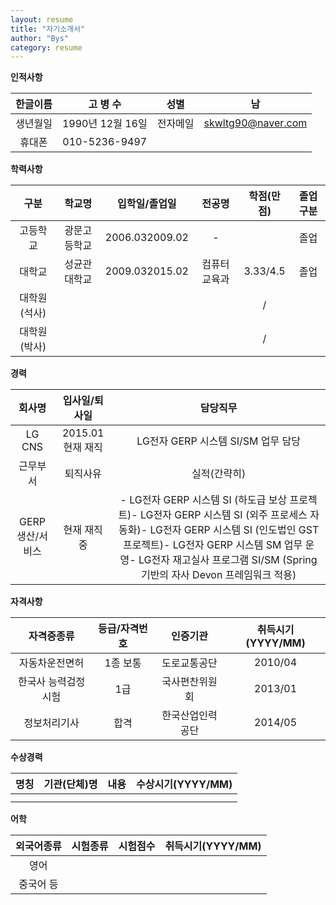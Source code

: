 ```yaml
---
layout: resume
title: "자기소개서"
author: "Bys"
category: resume
---
```


**인적사항**

|한글이름|고 병 수|성별|남|
| :-: | :-: | :-: | :-: |
|생년월일|1990년 12월 16일|전자메일|skwltg90@naver.com|
|휴대폰|010-5236-9497|


**학력사항**

|구분|학교명|입학일/졸업일|전공명|학점(만점)|졸업구분|
| :-: | :-: | :-: | :-: | :-: | :-: |
|고등학교|광문고등학교|2006.032009.02|-||졸업|
|대학교|성균관대학교|2009.032015.02|컴퓨터교육과|3.33/4.5|졸업|
|대학원(석사)||||/||
|대학원(박사)||||/||


**경력**

|회사명|입사일/퇴사일|담당직무|
| :-: | :-: | :-: |
|LG CNS|2015.01현재 재직|LG전자 GERP 시스템 SI/SM 업무 담당|
|근무부서|퇴직사유|실적(간략히)|
|GERP생산/서비스|현재 재직 중|- LG전자 GERP 시스템 SI (하도급 보상 프로젝트)- LG전자 GERP 시스템 SI (외주 프로세스 자동화)- LG전자 GERP 시스템 SI (인도법인 GST 프로젝트)- LG전자 GERP 시스템 SM 업무 운영- LG전자 재고실사 프로그램 SI/SM (Spring 기반의 자사 Devon 프레임워크 적용)|


**자격사항**

|자격증종류|등급/자격번호|인증기관|취득시기(YYYY/MM)|
| :-: | :-: | :-: | :-: |
|자동차운전면허|1종 보통|도로교통공단|2010/04|
|한국사 능력검정시험|1급|국사편찬위원회|2013/01|
|정보처리기사|합격|한국산업인력공단|2014/05|


**수상경력**

|명칭|기관(단체)명|내용|수상시기(YYYY/MM)|
| :-: | :-: | :-: | :-: |
|||||
|||||


**어학**

|외국어종류|시험종류|시험점수|취득시기(YYYY/MM)|
| :-: | :-: | :-: | :-: |
|영어||||
|중국어 등||||
